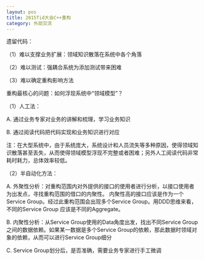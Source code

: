 ```yaml
---
layout: pos
title: 2015Tid大会C++重构
category: 外部交流
---
```

遗留代码：

（1）难以支撑业务扩展：领域知识散落在系统中各个角落

（2）难以测试：强耦合系统为添加测试带来困难

（3）难以确定重构影响方法

重构最核心的问题：如何浮现系统中“领域模型”？

（1）人工法：

A. 通过业务专家对业务的讲解和梳理，学习业务知识

B. 通过阅读代码把代码实现和业务知识进行对应

注：在大型系统中，由于系统庞大，系统设计和人员流失等多种原因，使得领域知识散落甚至丢失，从而使得领域模型浮现不完整或者困难；另外人工阅读代码非常耗时耗力，总体效率较低。

（2）半自动化方法：


A. 外聚性分析：对重构范围内对外提供的接口的使用者进行分析，以接口使用者为出发点，寻找重构范围的借口的内聚性。
内聚性高的接口应该是作为一个Service Group。经过此重构范围会出现多个Service Group。用DDD思维来看，不同的Service Group 应该是不同的Aggregate。


B. 内聚性分析：从Service Group使用的Data角度出发，找出不同Service Group之间的数据依赖。如果某一数据是多个Service Group的依赖，那此数据时领域对象的依赖，从而可以进行Service Group细分


C. Service Group划分后，是否准确，需要业务专家进行手工微调


